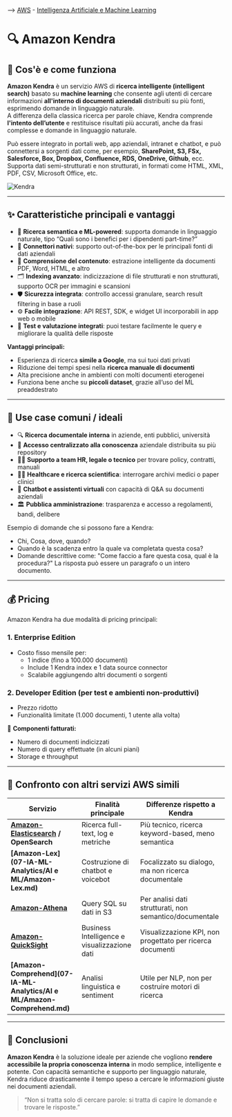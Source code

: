 --> [AWS](/00-Intro/AWS.md)  -  [Intelligenza Artificiale e Machine Learning](/07-IA-ML-Analytics/Intelligenza-artificiale-Machine-Learning-e-Analytics.md)
# 🔍 Amazon Kendra

## 📘 Cos'è e come funziona

**Amazon Kendra** è un servizio AWS di **ricerca intelligente (intelligent search)** basato su **machine learning** che consente agli utenti di cercare informazioni **all'interno di documenti aziendali** distribuiti su più fonti, esprimendo domande in linguaggio naturale.  
A differenza della classica ricerca per parole chiave, Kendra comprende **l'intento dell’utente** e restituisce risultati più accurati, anche da frasi complesse e domande in linguaggio naturale.

Può essere integrato in portali web, app aziendali, intranet e chatbot, e può connettersi a sorgenti dati come, per esempio, **SharePoint, S3, FSx, Salesforce, Box, Dropbox, Confluence, RDS, OneDrive, Github**, ecc.  
Supporta dati semi-strutturati e non strutturati, in formati come HTML, XML, PDF, CSV, Microsoft Office, etc.

![Kendra](Amazon-Kendra.png)

---

## ✨ Caratteristiche principali e vantaggi

- 🧠 **Ricerca semantica e ML-powered**: supporta domande in linguaggio naturale, tipo “Quali sono i benefici per i dipendenti part-time?”
- 🔌 **Connettori nativi**: supporto out-of-the-box per le principali fonti di dati aziendali
- 📎 **Comprensione del contenuto**: estrazione intelligente da documenti PDF, Word, HTML, e altro
- 🗂️ **Indexing avanzato**: indicizzazione di file strutturati e non strutturati, supporto OCR per immagini e scansioni
- 🛡️ **Sicurezza integrata**: controllo accessi granulare, search result filtering in base a ruoli
- ⚙️ **Facile integrazione**: API REST, SDK, e widget UI incorporabili in app web o mobile
- 🧪 **Test e valutazione integrati**: puoi testare facilmente le query e migliorare la qualità delle risposte

**Vantaggi principali:**

- Esperienza di ricerca **simile a Google**, ma sui tuoi dati privati
- Riduzione dei tempi spesi nella **ricerca manuale di documenti**
- Alta precisione anche in ambienti con molti documenti eterogenei
- Funziona bene anche su **piccoli dataset**, grazie all’uso del ML preaddestrato

---

## 🚀 Use case comuni / ideali

- 🔍 **Ricerca documentale interna** in aziende, enti pubblici, università
- 📁 **Accesso centralizzato alla conoscenza** aziendale distribuita su più repository
- 👩‍💻 **Supporto a team HR, legale o tecnico** per trovare policy, contratti, manuali
- 🧑‍⚕️ **Healthcare e ricerca scientifica**: interrogare archivi medici o paper clinici
- 🤖 **Chatbot e assistenti virtuali** con capacità di Q&A su documenti aziendali
- 🏛️ **Pubblica amministrazione**: trasparenza e accesso a regolamenti, bandi, delibere

Esempio di domande che si possono fare a Kendra:
- Chi, Cosa, dove, quando?
- Quando è la scadenza entro la quale va completata questa cosa?
- Domande descrittive come: "Come faccio a fare questa cosa, qual è la procedura?"
La risposta può essere un paragrafo o un intero documento.

---

## 💰 Pricing

Amazon Kendra ha due modalità di pricing principali:

### 1. **Enterprise Edition**
- Costo fisso mensile per:
  - 1 indice (fino a 100.000 documenti)
  - Include 1 Kendra index e 1 data source connector
  - Scalabile aggiungendo altri documenti o sorgenti

### 2. **Developer Edition** (per test e ambienti non-produttivi)
- Prezzo ridotto
- Funzionalità limitate (1.000 documenti, 1 utente alla volta)

🔹 **Componenti fatturati:**
- Numero di documenti indicizzati
- Numero di query effettuate (in alcuni piani)
- Storage e throughput


---

## 🔄 Confronto con altri servizi AWS simili

| Servizio                                  | Finalità principale                          | Differenze rispetto a Kendra                                   |
|-------------------------------------------|-----------------------------------------------|-----------------------------------------------------------------|
| **[Amazon-Elasticsearch](/07-IA-ML-Analytics/Analytics/Amazon-OpenSearch.md) / OpenSearch** | Ricerca full-text, log e metriche     | Più tecnico, ricerca keyword-based, meno semantica              |
| **[Amazon-Lex](07-IA-ML-Analytics/AI e ML/Amazon-Lex.md)**           | Costruzione di chatbot e voicebot             | Focalizzato su dialogo, ma non ricerca documentale              |
| **[Amazon-Athena](/07-IA-ML-Analytics/Analytics/Amazon-Athena.md)**     | Query SQL su dati in S3                       | Per analisi dati strutturati, non semantico/documentale         |
| **[Amazon-QuickSight](/07-IA-ML-Analytics/Analytics/Amazon-QuickSight.md)** | Business Intelligence e visualizzazione dati | Visualizzazione KPI, non progettato per ricerca documenti       |
| **[Amazon-Comprehend](07-IA-ML-Analytics/AI e ML/Amazon-Comprehend.md)** | Analisi linguistica e sentiment               | Utile per NLP, non per costruire motori di ricerca              |

---

## 📌 Conclusioni

**Amazon Kendra** è la soluzione ideale per aziende che vogliono **rendere accessibile la propria conoscenza interna** in modo semplice, intelligente e potente. Con capacità semantiche e supporto per linguaggio naturale, Kendra riduce drasticamente il tempo speso a cercare le informazioni giuste nei documenti aziendali.

> “Non si tratta solo di cercare parole: si tratta di capire le domande e trovare le risposte.”
